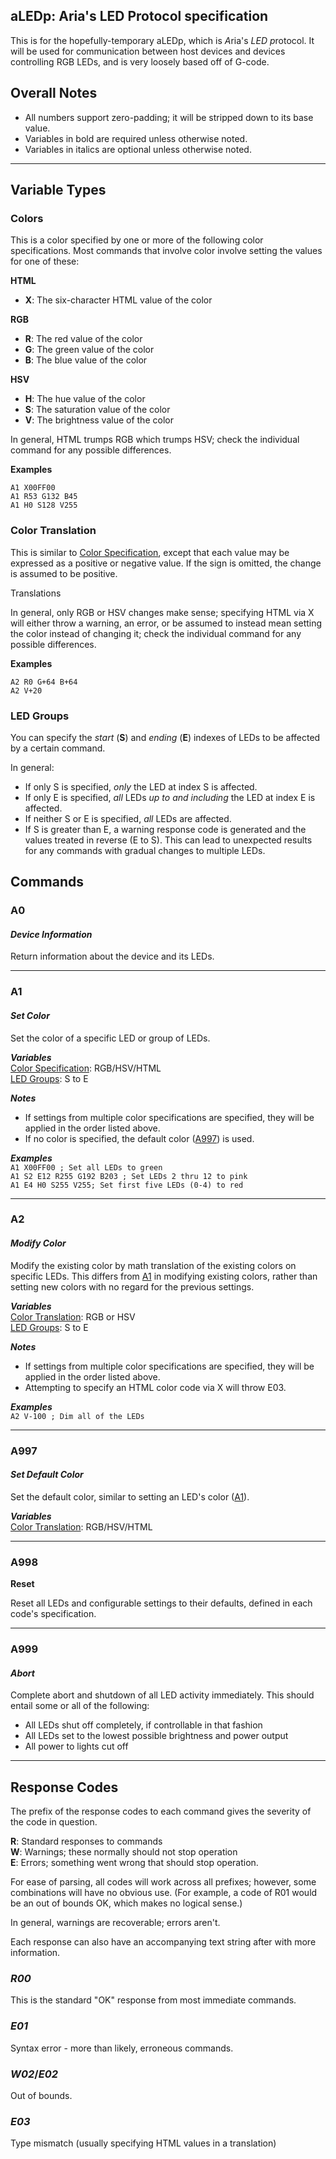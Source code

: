 ## **aLEDp**: Aria's LED Protocol specification

This is for the hopefully-temporary aLEDp, which is *A*ria's *LED* *p*rotocol.  It will be used for communication between host devices and devices controlling RGB LEDs, and is very loosely based off of G-code.

## Overall Notes

- All numbers support zero-padding; it will be stripped down to its base value.
- Variables in bold are required unless otherwise noted.
- Variables in italics are optional unless otherwise noted.

---

## Variable Types

### Colors 
This is a color specified by one or more of the following color specifications.  Most commands that involve color involve setting the values for one of these:

**HTML**
* **X**: The six-character HTML value of the color

**RGB**
* **R**: The red value of the color 
* **G**: The green value of the color
* **B**: The blue value of the color 

**HSV**
* **H**: The hue value of the color
* **S**: The saturation value of the color
* **V**: The brightness value of the color

In general, HTML trumps RGB which trumps HSV; check the individual command for any possible differences.  

**Examples**

`A1 X00FF00`  
`A1 R53 G132 B45`  
`A1 H0 S128 V255`  

### Color Translation
This is similar to [Color Specification](#markdown-header-color-specification), except that each value may be expressed as a positive or negative value.  If the sign is omitted, the change is assumed to be positive.  

Translations 

In general, only RGB or HSV changes make sense; specifying HTML via X will either throw a warning, an error, or be assumed to instead mean setting the color instead of changing it; check the individual command for any possible differences.

**Examples**

`A2 R0 G+64 B+64`  
`A2 V+20`  

### LED Groups
You can specify the *start* (**S**) and *ending* (**E**) indexes of LEDs to be affected by a certain command.  

In general:  
* If only S is specified, *only* the LED at index S is affected.
* If only E is specified, *all* LEDs *up to and including* the LED at index E is affected.
* If neither S or E is specified, *all* LEDs are affected.
* If S is greater than E, a warning response code is generated and the values treated in reverse (E to S).  This can lead to unexpected results for any commands with gradual changes to multiple LEDs.

## Commands

### **A0**
#### *Device Information*

Return information about the device and its LEDs.

---

### **A1**
#### *Set Color*

Set the color of a specific LED or group of LEDs.

***Variables***  
[Color Specification](#markdown-header-color-specification): RGB/HSV/HTML  
[LED Groups](#markdown-header-led-groups): S to E

***Notes***
* If settings from multiple color specifications are specified, they will be applied in the order listed above.
* If no color is specified, the default color ([A997](#markdown-header-A997)) is used.  

***Examples***  
`A1 X00FF00 ; Set all LEDs to green`  
`A1 S2 E12 R255 G192 B203 ; Set LEDs 2 thru 12 to pink`  
`A1 E4 H0 S255 V255; Set first five LEDs (0-4) to red`  

---
### **A2**
#### *Modify Color*

Modify the existing color by math translation of the existing colors on specific LEDs.  This differs from [A1](#markdown-header-a1) in modifying existing colors, rather than setting new colors with no regard for the previous settings.

***Variables***  
[Color Translation](#markdown-header-color-translation): RGB or HSV  
[LED Groups](#markdown-header-led-groups): S to E

***Notes***   
* If settings from multiple color specifications are specified, they will be applied in the order listed above.
* Attempting to specify an HTML color code via X will throw E03.

***Examples***  
`A2 V-100 ; Dim all of the LEDs`  

--- 
### **A997**
#### *Set Default Color*  
Set the default color, similar to setting an LED's color ([A1](#markdown-header-a1)).

***Variables***  
[Color Translation](#markdown-header-color-translation): RGB/HSV/HTML

--- 
### **A998**
**Reset**

Reset all LEDs and configurable settings to their defaults, defined in each code's specification.

---
### **A999**
#### *Abort*

Complete abort and shutdown of all LED activity immediately.  This should entail some or all of the following:

* All LEDs shut off completely, if controllable in that fashion
* All LEDs set to the lowest possible brightness and power output
* All power to lights cut off


---

## Response Codes

The prefix of the response codes to each command gives the severity of the code in question.

**R**: Standard responses to commands  
**W**: Warnings; these normally should not stop operation  
**E**: Errors; something went wrong that should stop operation.

For ease of parsing, all codes will work across all prefixes; however, some combinations will have no obvious use.  (For example, a code of R01 would be an out of bounds OK, which makes no logical sense.)

In general, warnings are recoverable; errors aren't.

Each response can also have an accompanying text string after with more information.

### *R00* ###
This is the standard "OK" response from most immediate commands.  
### *E01* ###
Syntax error - more than likely, erroneous commands.
### *W02*/*E02* ###
Out of bounds.
### *E03* ###
Type mismatch (usually specifying HTML values in a translation)  